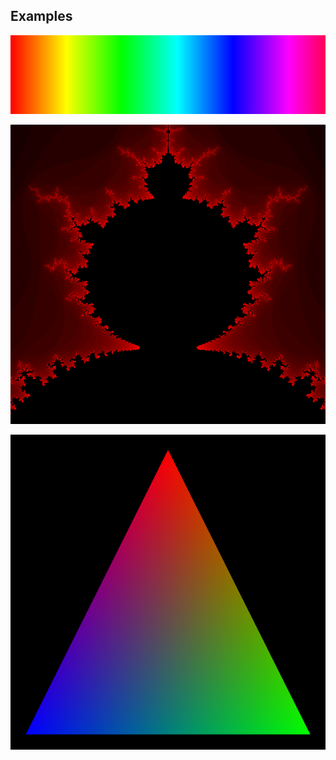 ## Examples

![simple](examples/screenshots/simple.png)



![mandelbrot](examples/screenshots/mandelbrot.png)



![triangle](examples/screenshots/triangle.png)